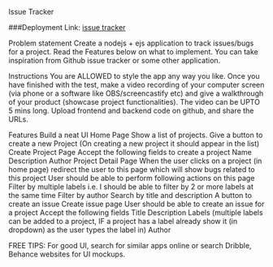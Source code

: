Issue Tracker

###Deployment Link: [issue tracker]()

Problem statement
Create a nodejs + ejs application to track issues/bugs for a project. Read the Features below on what to implement. You can take inspiration from Github issue tracker or some other application.

Instructions
You are ALLOWED to style the app any way you like.
Once you have finished with the test, make a video recording of your computer screen (via phone or a software like OBS/screencastify etc) and give a walkthrough of your product (showcase project functionalities). The video can be UPTO 5 mins long.
Upload frontend and backend code on github, and share the URLs.

Features
Build a neat UI
Home Page
Show a list of projects.
Give a button to create a new Project (On creating a new project it should appear in the list)
Create Project Page
Accept the following fields to create a project
Name
Description
Author
Project Detail Page
When the user clicks on a project (in home page) redirect the user to this page which will show bugs related to this project
User should be able to perform following actions on this page
Filter by multiple labels i.e. I should be able to filter by 2 or more labels at the same time
Filter by author
Search by title and description
A button to create an issue
Create issue page
User should be able to create an issue for a project
Accept the following fields
Title
Description
Labels (multiple labels can be added to a project, IF a project has a label already show it (in dropdown) as the user types the label in)
Author

FREE TIPS:
For good UI, search for similar apps online or search Dribble, Behance websites for UI mockups.
